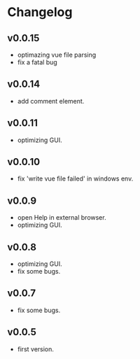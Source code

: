 # Changelog

## v0.0.15
* optimazing vue file parsing
* fix a fatal bug

## v0.0.14
* add comment element.

## v0.0.11
* optimizing GUI.
  
## v0.0.10
* fix 'write vue file failed' in windows env.

## v0.0.9
* open Help in external browser.
* optimizing GUI.

## v0.0.8
* optimizing GUI.
* fix some bugs.

## v0.0.7
* fix some bugs.

## v0.0.5
* first version.
